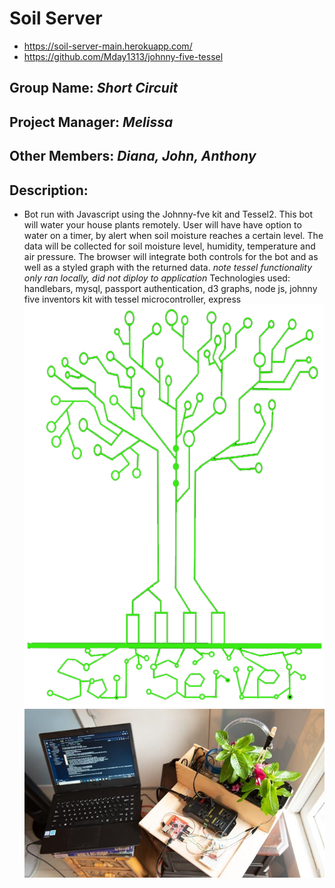 # Soil Server
- https://soil-server-main.herokuapp.com/
- https://github.com/Mday1313/johnny-five-tessel

## Group Name: _Short Circuit_
## Project Manager: _Melissa_
## Other Members: _Diana, John, Anthony_
## Description: 
* Bot run with Javascript using the Johnny-fve kit and Tessel2. This bot will water your house plants remotely. User will have have option to water on a timer, by alert when soil moisture reaches a certain level. The data will be collected for soil moisture level, humidity, temperature and air pressure. The browser will integrate both controls for the bot and as well as a styled graph with the returned data.
*note tessel functionality only ran locally, did not diploy to application*
Technologies used:
handlebars,
mysql,
passport authentication,
d3 graphs,
node js,
johnny five inventors kit with tessel microcontroller,
express
![](public/images/project2logonamenoline.png)
![](public/images/MDP_1802.jpg)

